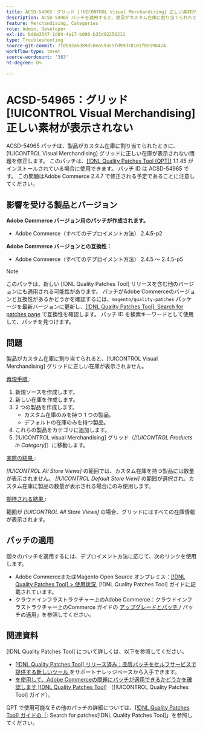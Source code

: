 ```yaml
---
title: ACSD-54965：グリッド [!UICONTROL Visual Merchandising] 正しい素材が表示されない
description: ACSD-54965 パッチを適用すると、商品がカスタム在庫に割り当てられたときに [!UICONTROL Visual Merchandising] グリッドに正しい在庫が表示されないAdobe Commerceの問題を修正できます。
feature: Merchandising, Categories
role: Admin, Developer
exl-id: bd8a3547-1d84-4a17-b006-b35d92256211
type: Troubleshooting
source-git-commit: 7fdb02a6d89d50ea593c5fd99d78101f89198424
workflow-type: tm+mt
source-wordcount: '383'
ht-degree: 0%

---
```


# ACSD-54965：グリッド [!UICONTROL Visual Merchandising] 正しい素材が表示されない

ACSD-54965 パッチは、製品がカスタム在庫に割り当てられたときに、[!UICONTROL Visual Merchandising] グリッドに正しい在庫が表示されない問題を修正します。 このパッチは、[[!DNL Quality Patches Tool (QPT)]](https://experienceleague.adobe.com/ja/docs/commerce-operations/tools/quality-patches-tool/quality-patches-tool-to-self-serve-quality-patches) 1.1.45 がインストールされている場合に使用できます。 パッチ ID は ACSD-54965 です。 この問題はAdobe Commerce 2.4.7 で修正される予定であることに注意してください。

## 影響を受ける製品とバージョン

**Adobe Commerce バージョン用のパッチが作成されます。**

* Adobe Commerce（すべてのデプロイメント方法） 2.4.5-p2

**Adobe Commerce バージョンとの互換性：**

* Adobe Commerce（すべてのデプロイメント方法） 2.4.5 ～ 2.4.5-p5

>[!NOTE]
>
>このパッチは、新しい [!DNL Quality Patches Tool] リリースを含む他のバージョンにも適用される可能性があります。 パッチがAdobe Commerceのバージョンと互換性があるかどうかを確認するには、`magento/quality-patches` パッケージを最新バージョンに更新し、[[!DNL Quality Patches Tool]: Search for patches page](https://experienceleague.adobe.com/tools/commerce-quality-patches/index.html?lang=ja) で互換性を確認します。 パッチ ID を検索キーワードとして使用して、パッチを見つけます。

## 問題

製品がカスタム在庫に割り当てられると、[!UICONTROL Visual Merchandising] グリッドに正しい在庫が表示されません。

<u> 再現手順 </u>:

1. 新規ソースを作成します。
1. 新しい在庫を作成します。
1. 2 つの製品を作成します。
   * カスタム在庫のみを持つ 1 つの製品。
   * デフォルトの在庫のみを持つ製品。
1. これらの製品をカテゴリに追加します。
1. [!UICONTROL visual Merchandising] グリッド（*[!UICONTROL Products in Category]*）に移動します。

<u> 実際の結果 </u>:

*[!UICONTROL All Store Views]* の範囲では、カスタム在庫を持つ製品には数量が表示されません。 *[!UICONTROL Default Store View]* の範囲が選択され、カスタム在庫に製品の数量が表示される場合にのみ使用します。

<u> 期待される結果 </u>:

範囲が *[!UICONTROL All Store Views]* の場合、グリッドにはすべての在庫情報が表示されます。

## パッチの適用

個々のパッチを適用するには、デプロイメント方法に応じて、次のリンクを使用します。

* Adobe CommerceまたはMagento Open Source オンプレミス：[[!DNL Quality Patches Tool] > 使用状況 &#x200B;](/help/tools/quality-patches-tool/usage.md) [!DNL Quality Patches Tool] ガイドに記載されています。
* クラウドインフラストラクチャー上のAdobe Commerce：クラウドインフラストラクチャー上のCommerce ガイドの [&#x200B; アップグレードとパッチ &#x200B;](https://experienceleague.adobe.com/docs/commerce-cloud-service/user-guide/develop/upgrade/apply-patches.html?lang=ja)/ パッチの適用」を参照してください。

## 関連資料

[!DNL Quality Patches Tool] について詳しくは、以下を参照してください。

* [[!DNL Quality Patches Tool]  リリース済み：品質パッチをセルフサービスで提供する新しいツール &#x200B;](https://experienceleague.adobe.com/ja/docs/commerce-operations/tools/quality-patches-tool/quality-patches-tool-to-self-serve-quality-patches) をサポートナレッジベースから入手できます。
* [&#x200B; を使用して、Adobe Commerceの問題にパッチが適用できるかどうかを確認します  [!DNL Quality Patches Tool]](/help/tools/quality-patches-tool/patches-available-in-qpt/check-patch-for-magento-issue-with-magento-quality-patches.md) （[!UICONTROL Quality Patches Tool] ガイド）。


QPT で使用可能なその他のパッチの詳細については、[[!DNL Quality Patches Tool] ガイドの「](https://experienceleague.adobe.com/tools/commerce-quality-patches/index.html?lang=ja): Search for patches[!DNL Quality Patches Tool]」を参照してください。
